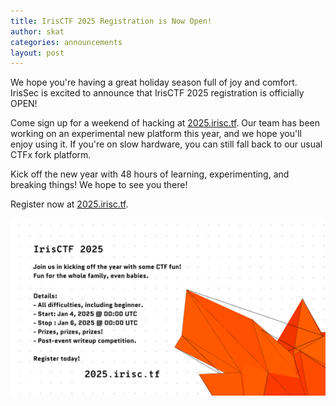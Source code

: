 ```yaml
---
title: IrisCTF 2025 Registration is Now Open!
author: skat
categories: announcements
layout: post
---
```


We hope you're having a great holiday season full of joy and comfort. IrisSec is excited to announce that IrisCTF 2025 registration is officially OPEN!

Come sign up for a weekend of hacking at <a href="https://2025.irisc.tf">2025.irisc.tf</a>. Our team has been working on an experimental new platform this year, and we hope you'll enjoy using it. If you're on slow hardware, you can still fall back to our usual CTFx fork platform.

Kick off the new year with 48 hours of learning, experimenting, and breaking things! We hope to see you there!

Register now at <a href="https://2025.irisc.tf">2025.irisc.tf</a>.

![](/uploads/2024-12-27/flyer.png)

